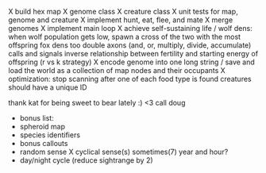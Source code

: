X build hex map
X genome class
X creature class
X unit tests for map, genome and creature
X implement hunt, eat, flee, and mate
X merge genomes
X implement main loop
X achieve self-sustaining life
/ wolf dens: when wolf population gets low, spawn a cross of the two with the most offspring
  fox dens too
  double axons (and, or, multiply, divide, accumulate)
  calls and signals
  inverse relationship between fertility and starting energy of offspring (r vs k strategy)
X encode genome into one long string
/ save and load the world as a collection of map nodes and their occupants
X optimization: stop scanning after one of each food type is found
  creatures should have a unique ID

  thank kat for being sweet to bear lately :) <3
  call doug


* bonus list: 
* spheroid map
* species identifiers
* bonus callouts
* random sense
X cyclical sense(s) sometimes(7) year and hour?
* day/night cycle (reduce sightrange by 2)

